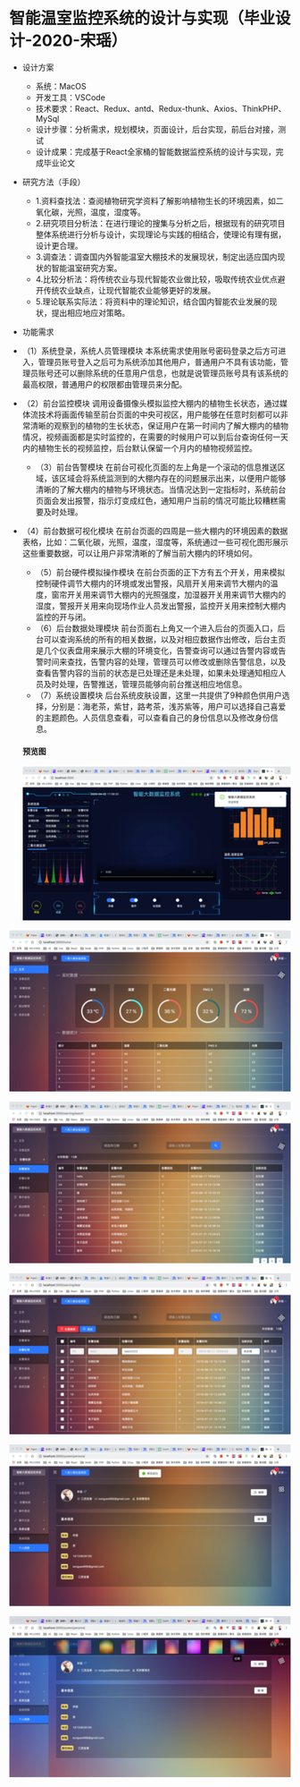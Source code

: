 # 智能温室监控系统的设计与实现（毕业设计-2020-宋瑶）
- 设计方案
  
     - 系统：MacOS
     - 开发工具：VSCode
     - 技术要求：React、Redux、antd、Redux-thunk、Axios、ThinkPHP、MySql
     - 设计步骤：分析需求，规划模块，页面设计，后台实现，前后台对接，测试
     - 设计成果：完成基于React全家桶的智能数据监控系统的设计与实现，完成毕业论文
     
- 研究方法（手段）
  
     - 1.资料查找法：查阅植物研究学资料了解影响植物生长的环境因素，如二氧化碳，光照，温度，湿度等。
     - 2.研究项目分析法：在进行理论的搜集与分析之后，根据现有的研究项目整体系统进行分析与设计，实现理论与实践的相结合，使理论有理有据，设计更合理。
     - 3.调查法：调查国内外智能温室大棚技术的发展现状，制定出适应国内现状的智能温室研究方案。
     - 4.比较分析法：将传统农业与现代智能农业做比较，吸取传统农业优点避开传统农业缺点，让现代智能农业能够更好的发展。
     - 5.理论联系实际法：将资料中的理论知识，结合国内智能农业发展的现状，提出相应地应对策略。
     
-  功能需求
  
- （1）系统登录，系统人员管理模块
       本系统需求使用账号密码登录之后方可进入，管理员账号登入之后可为系统添加其他用户，普通用户不具有该功能，管理员账号还可以删除系统的任意用户信息，也就是说管理员账号具有该系统的最高权限，普通用户的权限都由管理员来分配。
- （2）前台监控模块
       调用设备摄像头模拟监控大棚内的植物生长状态，通过媒体流技术将画面传输至前台页面的中央可视区，用户能够在任意时刻都可以非常清晰的观察到的植物的生长状态，保证用户在第一时间内了解大棚内的植物情况，视频画面都是实时监控的，在需要的时候用户可以到后台查询任何一天内的植物生长的视频监控，后台默认保留一个月内的植物视频监控。
     - （3）前台告警模块
       在前台可视化页面的左上角是一个滚动的信息推送区域，该区域会将系统监测到的大棚内存在的问题展示出来，以便用户能够清晰的了解大棚内的植物与环境状态。当情况达到一定指标时，系统前台页面会发出报警，指示灯变成红色，通知用户当前的情况可能比较糟糕需要及时处理。
- （4）前台数据可视化模块
       在前台页面的四周是一些大棚内的环境因素的数据表格，比如：二氧化碳，光照，温度，湿度等，系统通过一些可视化图形展示这些重要数据，可以让用户非常清晰的了解当前大棚内的环境如何。
     - （5）前台硬件模拟操作模块
       在前台页面的正下方有五个开关，用来模拟控制硬件调节大棚内的环境或发出警报，风扇开关用来调节大棚内的温度，窗帘开关用来调节大棚内的光照强度，加湿器开关用来调节大棚内的湿度，警报开关用来向现场作业人员发出警报，监控开关用来控制大棚内监控的开与闭。
     - （6）后台数据处理模块
       前台页面右上角又一个进入后台的页面入口，后台可以查询系统的所有的相关数据，以及对相应数据作出修改，后台主页是几个仪表盘用来展示大棚的环境变化，告警查询可以通过告警内容或告警时间来查找，告警内容的处理，管理员可以修改或删除告警信息，以及查看告警内容的当前的状态是已处理还是未处理，如果未处理通知相应人员及时处理，告警推送，管理员能够向前台推送相应地信息。
     - （7）系统设置模块
       后台系统皮肤设置，这里一共提供了9种颜色供用户选择，分别是：海老茶，紫甘，路考茶，浅苏紫等，用户可以选择自己喜爱的主题颜色。人员信息查看，可以查看自己的身份信息以及修改身份信息。
   
     #### 预览图
   
     ![img](./project-img/wps6gbICo.png)

![img](./project-img/wpsVqP8qj.png)

![img](./project-img/wps9Bhp1w.png)

![img](./project-img/wps95oEtS.png)

![img](./project-img/wps6C08iM.png)

![img](./project-img/wpsMsjety.png)

